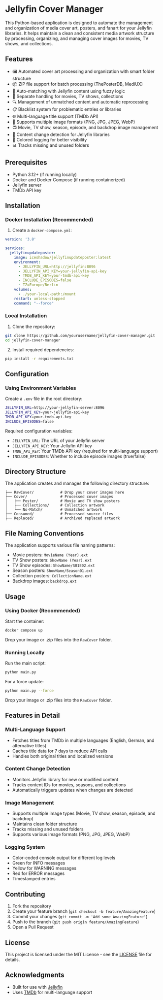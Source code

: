 # Jellyfin Cover Manager

This Python-based application is designed to automate the management and organization of media cover art, posters, and fanart for your Jellyfin libraries. It helps maintain a clean and consistent media artwork structure by processing, organizing, and managing cover images for movies, TV shows, and collections.

## Features

- 🖼️ Automated cover art processing and organization with smart folder structure
- 📦 ZIP file support for batch processing (ThePosterDB, MediUX)
- 🔄 Auto-matching with Jellyfin content using fuzzy logic
- 📁 Separate handling for movies, TV shows, collections
- 🔍 Management of unmatched content and automatic reprocessing
- 📋 Blacklist system for problematic entries or libraries
- 🌐 Multi-language title support (TMDb API)
- 🎨 Supports multiple image formats (PNG, JPG, JPEG, WebP)
- 📺 Movie, TV show, season, episode, and backdrop image management
- 🔄 Content change detection for Jellyfin libraries
- 🎨 Colored logging for better visibility
- 📊 Tracks missing and unused folders

## Prerequisites

- Python 3.12+ (if running locally)
- Docker and Docker Compose (if running containerized)
- Jellyfin server
- TMDb API key

## Installation

### Docker Installation (Recommended)

1. Create a `docker-compose.yml`:
```yaml
version: '3.8'

services:
  jellyfinupdateposter:
    image: iceshadow/jellyfinupdateposter:latest
    environment:
      - JELLYFIN_URL=http://jellyfin:8096
      - JELLYFIN_API_KEY=your-jellyfin-api-key
      - TMDB_API_KEY=your-tmdb-api-key
      - INCLUDE_EPISODES=false
      - TZ=Europe/Berlin
    volumes:
      - ./your-local-path:/mount
    restart: unless-stopped
    command: "--force"
```

### Local Installation

1. Clone the repository:
```bash
git clone https://github.com/yourusername/jellyfin-cover-manager.git
cd jellyfin-cover-manager
```

2. Install required dependencies:
```bash
pip install -r requirements.txt
```

## Configuration

### Using Environment Variables

Create a `.env` file in the root directory:
```bash
JELLYFIN_URL=http://your-jellyfin-server:8096
JELLYFIN_API_KEY=your-jellyfin-api-key
TMDB_API_KEY=your-tmdb-api-key
INCLUDE_EPISODES=false
```

Required configuration variables:
- `JELLYFIN_URL`: The URL of your Jellyfin server
- `JELLYFIN_API_KEY`: Your Jellyfin API key
- `TMDB_API_KEY`: Your TMDb API key (required for multi-language support)
- `INCLUDE_EPISODES`: Whether to include episode images (true/false)

## Directory Structure

The application creates and manages the following directory structure:

```
├── RawCover/            # Drop your cover images here
├── Cover/               # Processed cover images
│   ├── Poster/          # Movie and TV show posters
│   ├── Collections/     # Collection artwork
│   └── No-Match/        # Unmatched artwork
├── Consumed/            # Processed source files
├── Replaced/            # Archived replaced artwork
```

## File Naming Conventions

The application supports various file naming patterns:

- Movie posters: `MovieName (Year).ext`
- TV Show posters: `ShowName (Year).ext`
- TV Show episodes: `ShowName/S01E02.ext`
- Season posters: `ShowName/Season01.ext`
- Collection posters: `CollectionName.ext`
- Backdrop images: `backdrop.ext`

## Usage

### Using Docker (Recommended)

Start the container:
```bash
docker compose up
```

Drop your image or .zip files into the `RawCover` folder.

### Running Locally

Run the main script:
```bash
python main.py
```

For a force update:
```bash
python main.py --force
```
Drop your image or .zip files into the `RawCover` folder.


## Features in Detail

### Multi-Language Support
- Fetches titles from TMDb in multiple languages (English, German, and alternative titles)
- Caches title data for 7 days to reduce API calls
- Handles both original titles and localized versions

### Content Change Detection
- Monitors Jellyfin library for new or modified content
- Tracks content IDs for movies, seasons, and collections
- Automatically triggers updates when changes are detected

### Image Management
- Supports multiple image types (Movie, TV show, season, episode, and backdrop)
- Maintains clean folder structure
- Tracks missing and unused folders
- Supports various image formats (PNG, JPG, JPEG, WebP)

### Logging System
- Color-coded console output for different log levels
- Green for INFO messages
- Yellow for WARNING messages
- Red for ERROR messages
- Timestamped entries

## Contributing

1. Fork the repository
2. Create your feature branch (`git checkout -b feature/AmazingFeature`)
3. Commit your changes (`git commit -m 'Add some AmazingFeature'`)
4. Push to the branch (`git push origin feature/AmazingFeature`)
5. Open a Pull Request

## License

This project is licensed under the MIT License - see the [LICENSE](LICENSE) file for details.

## Acknowledgments

- Built for use with [Jellyfin](https://jellyfin.org/)
- Uses [TMDb](https://www.themoviedb.org/) for multi-language support
